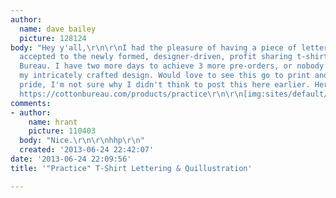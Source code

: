 ```yaml
---
author:
  name: dave bailey
  picture: 128124
body: "Hey y'all,\r\n\r\nI had the pleasure of having a piece of lettering and illustration
  accepted to the newly formed, designer-driven, profit sharing t-shirt company Cotton
  Bureau. I have two more days to achieve 3 more pre-orders, or nobody gets to sport
  my intricately crafted design. Would love to see this go to print and worn with
  pride, I'm not sure why I didn't think to post this here earlier. Here's the link:
  https://cottonbureau.com/products/practice\r\n\r\n[img:sites/default/files/old-images/practiceshirt_4244.jpg]"
comments:
- author:
    name: hrant
    picture: 110403
  body: "Nice.\r\n\r\nhhp\r\n"
  created: '2013-06-24 22:42:07'
date: '2013-06-24 22:09:56'
title: '"Practice" T-Shirt Lettering & Quillustration'

---
```

